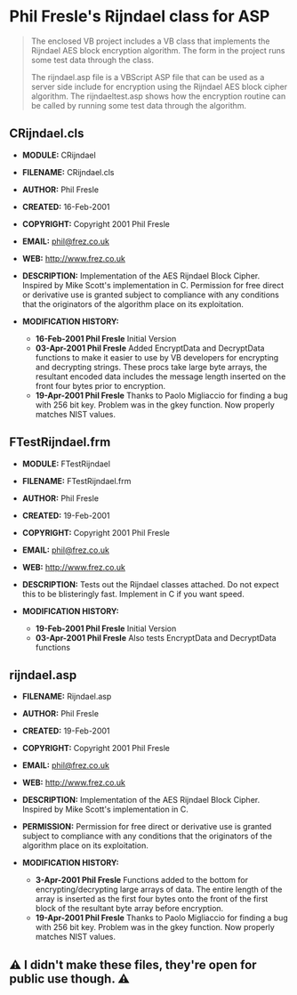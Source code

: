 # Phil Fresle's Rijndael class for ASP

> The enclosed VB project includes a VB class that implements the Rijndael AES block encryption algorithm. The form in the project runs some test data through the class.
>
>The rijndael.asp file is a VBScript ASP file that can be used as a server side include for encryption using the Rijndael AES block cipher algorithm. The rijndaeltest.asp shows how the encryption routine can be called by running some test data through the algorithm.

## CRijndael.cls

-  **MODULE:**       CRijndael
-  **FILENAME:**     CRijndael.cls
-  **AUTHOR:**       Phil Fresle
-  **CREATED:**      16-Feb-2001
- **COPYRIGHT:**    Copyright 2001 Phil Fresle
- **EMAIL:**        phil@frez.co.uk
- **WEB:**          http://www.frez.co.uk

- **DESCRIPTION:**
 Implementation of the AES Rijndael Block Cipher. Inspired by Mike Scott's
 implementation in C. Permission for free direct or derivative use is granted
 subject to compliance with any conditions that the originators of the
 algorithm place on its exploitation.

- **MODIFICATION HISTORY:**
   - **16-Feb-2001   Phil Fresle**     Initial Version
   - **03-Apr-2001   Phil Fresle**     Added EncryptData and DecryptData functions to
                               make it easier to use by VB developers for
                               encrypting and decrypting strings. These procs
                               take large byte arrays, the resultant encoded
                               data includes the message length inserted on
                               the front four bytes prior to encryption.
   - **19-Apr-2001   Phil Fresle**     Thanks to Paolo Migliaccio for finding a bug
                               with 256 bit key. Problem was in the gkey
                               function. Now properly matches NIST values.

## FTestRijndael.frm

- **MODULE:**       FTestRijndael
- **FILENAME:**     FTestRijndael.frm
- **AUTHOR:**       Phil Fresle
- **CREATED:**      19-Feb-2001
- **COPYRIGHT:**    Copyright 2001 Phil Fresle
- **EMAIL:**        phil@frez.co.uk
- **WEB:**          http://www.frez.co.uk

- **DESCRIPTION:**
 Tests out the Rijndael classes attached. Do not expect this to be blisteringly
 fast. Implement in C if you want speed.

- **MODIFICATION HISTORY:**
  - **19-Feb-2001   Phil Fresle**     Initial Version
  - **03-Apr-2001   Phil Fresle**     Also tests EncryptData and DecryptData functions
 
## rijndael.asp

- **FILENAME:**     Rijndael.asp
- **AUTHOR:**       Phil Fresle
- **CREATED:**      19-Feb-2001
- **COPYRIGHT:**    Copyright 2001 Phil Fresle
- **EMAIL:**        phil@frez.co.uk
- **WEB:**          http://www.frez.co.uk

- **DESCRIPTION:**
  Implementation of the AES Rijndael Block Cipher. Inspired by Mike Scott's
  implementation in C. 

- **PERMISSION:**
 Permission for free direct or derivative use is granted
 subject to compliance with any conditions that the originators of the
 algorithm place on its exploitation.

- **MODIFICATION HISTORY:**
  - **3-Apr-2001 Phil Fresle** Functions added to the bottom for encrypting/decrypting large
 arrays of data. The entire length of the array is inserted as the first four
 bytes onto the front of the first block of the resultant byte array before
 encryption.
  - **19-Apr-2001 Phil Fresle** Thanks to Paolo Migliaccio for finding a bug with 256 bit 
 key. Problem was in the gkey function. Now properly matches NIST values. 

## ⚠️ I didn't make these files, they're open for public use though. ⚠️
